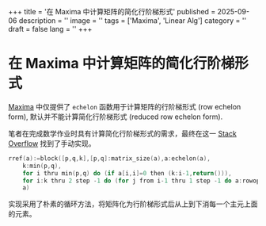 +++
title = '在 Maxima 中计算矩阵的简化行阶梯形式'
published = 2025-09-06
description = ''
image = ''
tags = ['Maxima', 'Linear Alg']
category = ''
draft = false
lang = ''
+++

# 在 Maxima 中计算矩阵的简化行阶梯形式

[Maxima](https://maxima.sourceforge.io/) 中仅提供了 `echelon` 函数用于计算矩阵的行阶梯形式 (row echelon form), 默认并不能计算简化行阶梯形式 (reduced row echelon form).

笔者在完成数学作业时具有计算简化行阶梯形式的需求，最终在这一 [Stack Overflow](https://stackoverflow.com/questions/30693793/how-to-find-the-reduced-row-echelon-form-of-a-matrix-in-maxima) 找到了手动实现。

```c
rref(a):=block([p,q,k],[p,q]:matrix_size(a),a:echelon(a),
    k:min(p,q),
    for i thru min(p,q) do (if a[i,i]=0 then (k:i-1,return())),
    for i:k thru 2 step -1 do (for j from i-1 thru 1 step -1 do a:rowop(a,j,i,a[j,i])),
    a)
```

实现采用了朴素的循环方法，将矩阵化为行阶梯形式后从上到下消每一个主元上面的元素。
